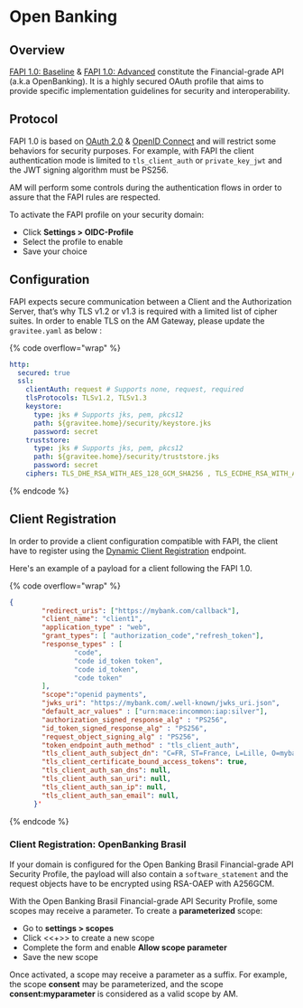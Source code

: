 # Open Banking

## Overview

[FAPI 1.0: Baseline](https://openid.net/specs/openid-financial-api-part-1-1\_0.html) & [FAPI 1.0: Advanced](https://openid.net/specs/openid-financial-api-part-2-1\_0.html) constitute the Financial-grade API (a.k.a OpenBanking). It is a highly secured OAuth profile that aims to provide specific implementation guidelines for security and interoperability.

## Protocol

FAPI 1.0 is based on [OAuth 2.0](https://tools.ietf.org/html/rfc6749) & [OpenID Connect](https://openid.net/connect) and will restrict some behaviors for security purposes. For example, with FAPI the client authentication mode is limited to `tls_client_auth` or `private_key_jwt` and the JWT signing algorithm must be PS256.

AM will perform some controls during the authentication flows in order to assure that the FAPI rules are respected.

To activate the FAPI profile on your security domain:

* Click **Settings > OIDC-Profile**
* Select the profile to enable
* Save your choice

## Configuration

FAPI expects secure communication between a Client and the Authorization Server, that’s why TLS v1.2 or v1.3 is required with a limited list of cipher suites. In order to enable TLS on the AM Gateway, please update the `gravitee.yaml` as below :

{% code overflow="wrap" %}
```yaml
http:
  secured: true
  ssl:
    clientAuth: request # Supports none, request, required
    tlsProtocols: TLSv1.2, TLSv1.3
    keystore:
      type: jks # Supports jks, pem, pkcs12
      path: ${gravitee.home}/security/keystore.jks
      password: secret
    truststore:
      type: jks # Supports jks, pem, pkcs12
      path: ${gravitee.home}/security/truststore.jks
      password: secret
    ciphers: TLS_DHE_RSA_WITH_AES_128_GCM_SHA256 , TLS_ECDHE_RSA_WITH_AES_128_GCM_SHA256, ...
```
{% endcode %}

## Client Registration

In order to provide a client configuration compatible with FAPI, the client have to register using the [Dynamic Client Registration](https://openid.net/specs/openid-connect-registration-1\_0.html) endpoint.

Here's an example of a payload for a client following the FAPI 1.0.

{% code overflow="wrap" %}
```json
{
        "redirect_uris": ["https://mybank.com/callback"],
        "client_name": "client1",
        "application_type" : "web",
        "grant_types": [ "authorization_code","refresh_token"],
        "response_types" : [
                "code",
                "code id_token token",
                "code id_token",
                "code token"
        ],
        "scope":"openid payments",
        "jwks_uri": "https://mybank.com/.well-known/jwks_uri.json",
        "default_acr_values" : ["urn:mace:incommon:iap:silver"],
        "authorization_signed_response_alg" : "PS256",
        "id_token_signed_response_alg" : "PS256",
        "request_object_signing_alg" : "PS256",
        "token_endpoint_auth_method" : "tls_client_auth",
        "tls_client_auth_subject_dn": "C=FR, ST=France, L=Lille, O=mybank, OU=Client1, CN=mycompamybankgny.com, EMAILADDRESS=contact@mybank.com",
        "tls_client_certificate_bound_access_tokens": true,
        "tls_client_auth_san_dns": null,
        "tls_client_auth_san_uri": null,
        "tls_client_auth_san_ip": null,
        "tls_client_auth_san_email": null,
      }'
```
{% endcode %}

### Client Registration: OpenBanking Brasil

If your domain is configured for the Open Banking Brasil Financial-grade API Security Profile, the payload will also contain a `software_statement` and the request objects have to be encrypted using RSA-OAEP with A256GCM.

With the Open Banking Brasil Financial-grade API Security Profile, some scopes may receive a parameter. To create a **parameterized** scope:

* Go to **settings > scopes**
* Click <<+>> to create a new scope
* Complete the form and enable **Allow scope parameter**
* Save the new scope

Once activated, a scope may receive a parameter as a suffix. For example, the scope **consent** may be parameterized, and the scope **consent:myparameter** is considered as a valid scope by AM.
